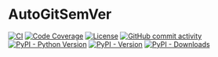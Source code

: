 # AutoGitSemVer

[![CI](https://github.com/davidbrownell/AutoGitSemVer/actions/workflows/standard.yaml/badge.svg?event=push)](https://github.com/davidbrownell/AutoGitSemVer/actions/workflows/standard.yaml)
[![Code Coverage](https://img.shields.io/endpoint?url=https://gist.githubusercontent.com/davidbrownell/f15146b1b8fdc0a5d45ac0eb786a84f7/raw/AutoGitSemVer_coverage.json)](https://github.com/davidbrownell/AutoGitSemVer/actions)
[![License](https://img.shields.io/github/license/davidbrownell/AutoGitSemVer?color=dark-green)](https://github.com/davidbrownell/AutoGitSemVer/blob/master/LICENSE_1_0.txt)
[![GitHub commit activity](https://img.shields.io/github/commit-activity/y/davidbrownell/AutoGitSemVer?color=dark-green)](https://github.com/davidbrownell/AutoGitSemVer/commits/main/)
[![PyPI - Python Version](https://img.shields.io/pypi/pyversions/AutoGitSemVer?color=dark-green)](https://pypi.org/project/autogitsemver/)
[![PyPI - Version](https://img.shields.io/pypi/v/AutoGitSemVer?color=dark-green)](https://pypi.org/project/autogitsemver/)
[![PyPI - Downloads](https://img.shields.io/pypi/dm/AutoGitSemVer)](https://pypistats.org/packages/autogitsemver)
